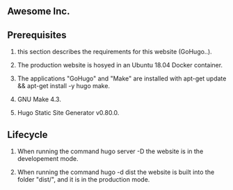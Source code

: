 ## Awesome Inc.

## Prerequisites

1. this section describes the requirements for this website (GoHugo..).

2. The production website is hosyed in an Ubuntu 18.04 Docker container.

3. The applications "GoHugo" and "Make" are installed with apt-get update && apt-get install -y hugo make.

4. GNU Make 4.3.

5. Hugo Static Site Generator v0.80.0.
## Lifecycle

1. When running the command hugo server -D the website is in the developement mode.

2. When running the command hugo -d dist the website is built into the folder "dist/", and it is in the production mode.
